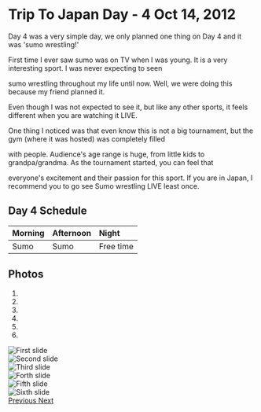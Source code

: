 # Trip To Japan Day - 4 Oct 14, 2012

Day 4 was a very simple day, we only planned one thing on Day 4 and it was 'sumo wrestling!'

First time I ever saw sumo was on TV when I was young. It is a very interesting sport. I was never expecting to seen

sumo wrestling throughout my life until now. Well, we were doing this because my friend planned it.

Even though I was not expected to see it, but like any other sports, it feels different when you are watching it LIVE.

One thing I noticed was that even know this is not a big tournament, but the gym (where it was hosted) was completely filled

with people. Audience's age range is huge, from little kids to grandpa/grandma. As the tournament started, you can feel that

everyone's excitement and their passion for this sport. If you are in Japan, I recommend you to go see Sumo wrestling LIVE least once.


## Day 4 Schedule

| Morning | Afternoon | Night |
| :------------- | :------------- |:------------- |
| Sumo       | Sumo    | Free time       |



## Photos
<div id="carousel-example-generic" class="carousel slide" data-ride="carousel">
  <ol class="carousel-indicators">
    <li data-target="#carousel-example-generic" data-slide-to="0" class="active"></li>
    <li data-target="#carousel-example-generic" data-slide-to="1"></li>
    <li data-target="#carousel-example-generic" data-slide-to="2"></li>
    <li data-target="#carousel-example-generic" data-slide-to="3"></li>
    <li data-target="#carousel-example-generic" data-slide-to="4"></li>
    <li data-target="#carousel-example-generic" data-slide-to="5"></li>
  </ol>
  <div class="carousel-inner" role="listbox">
    <div class="item active">
      <img src="images/PROG270-MIDTERM/10-14-Day3/Sumo1.jpg" alt="First slide">
    </div>
    <div class="item">
      <img src="images/PROG270-MIDTERM/10-14-Day3/Sumo2.jpg" alt="Second slide">
    </div>
    <div class="item">
      <img src="images/PROG270-MIDTERM/10-14-Day3/Sumo3.jpg" alt="Third slide">
    </div>
    <div class="item">
      <img src="images/PROG270-MIDTERM/10-14-Day3/Sumo4.jpg" alt="Forth slide">
    </div>
    <div class="item">
      <img src="images/PROG270-MIDTERM/10-14-Day3/Sumo5.jpg" alt="Fifth slide">
    </div>
    <div class="item">
      <img src="images/PROG270-MIDTERM/10-14-Day3/Sumo6.jpg" alt="Sixth slide">
    </div>

  </div>
  <a class="left carousel-control" href="#carousel-example-generic" role="button" data-slide="prev">
    <span class="glyphicon glyphicon-chevron-left" aria-hidden="true"></span>
    <span class="sr-only">Previous</span>
  </a>
  <a class="right carousel-control" href="#carousel-example-generic" role="button" data-slide="next">
    <span class="glyphicon glyphicon-chevron-right" aria-hidden="true"></span>
    <span class="sr-only">Next</span>
  </a>
</div>
